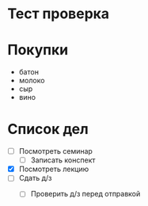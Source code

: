 # Тест проверка

# Покупки
* батон
* молоко
* сыр
* вино

#  Список дел
* [ ] Посмотреть семинар
    * [ ] Записать конспект
* [x] Посмотреть лекцию
* [ ] Сдать д/з
    * [ ] Проверить д/з перед отправкой

